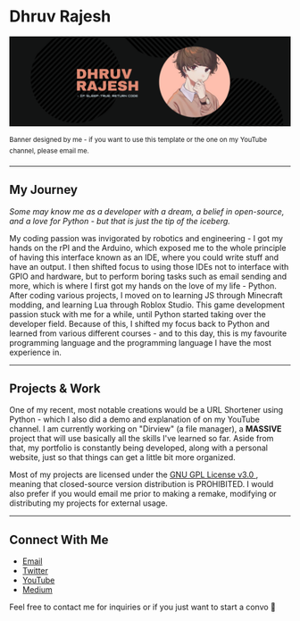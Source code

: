<h1> Dhruv Rajesh </h1>

<!--Banner + caption -->
<p align="center">
  <img alt="banner" src="/gbanner.png">
</p>
<sup> Banner designed by me - if you want to use this template or the one on my YouTube channel, please email me. </sup>

<hr>

<!--About Me-->
<h2> My Journey </h2>
<p> <i> Some may know me as a developer with a dream, a belief in open-source, and a love for Python - but that is just the tip of the iceberg. </i> </p>
  
<p> My coding passion was invigorated by robotics and engineering - I got my hands on the rPI and the Arduino, which exposed me to the whole principle of having this interface known as an IDE, where you could write stuff and have an output. I then shifted focus to using those IDEs not to interface with GPIO and hardware, but to perform boring tasks such as email sending and more, which is where I first got my hands on the love of my life - Python. After coding various projects, I moved on to learning JS through Minecraft modding, and learning Lua through Roblox Studio. This game development passion stuck with me for a while, until Python started taking over the developer field. Because of this, I shifted my focus back to Python and learned from various different courses - and to this day, this is my favourite programming language and the programming language I have the most experience in. </p>

<hr>

<!--Projects-->
<h2> Projects & Work </h2>
<p> One of my recent, most notable creations would be a URL Shortener using Python - which I also did a demo and explanation of on my YouTube channel. I am currently working on "Dirview" (a file manager), a <b> MASSIVE </b> project that will use basically all the skills I've learned so far. Aside from that, my portfolio is constantly being developed, along with a personal website, just so that things can get a little bit more organized. </p> 

<p> Most of my projects are licensed under the <a href="https://www.gnu.org/licenses/gpl-3.0.en.html"> GNU GPL License v3.0 </a>, meaning that closed-source version distribution is PROHIBITED. I would also prefer if you would email me prior to making a remake, modifying or distributing my projects for external usage. </p>

<hr>

<!--Socials-->
<h2> Connect With Me </h2>

<ul>
  <li> <a href="mailto:drv.rajesh98@gmail.com"> Email </a> </li>
  <li> <a href="https://twitter.com/DhruvDev98"> Twitter </a> </li>
  <li> <a href="https://www.youtube.com/channel/UC8ur-GniTamK9hmb6dXBrpQ"> YouTube </a> </li>
  <li> <a href="https://drvrajesh.medium.com"> Medium </a> </li>
</ul>

Feel free to contact me for inquiries or if you just want to start a convo 🥳

